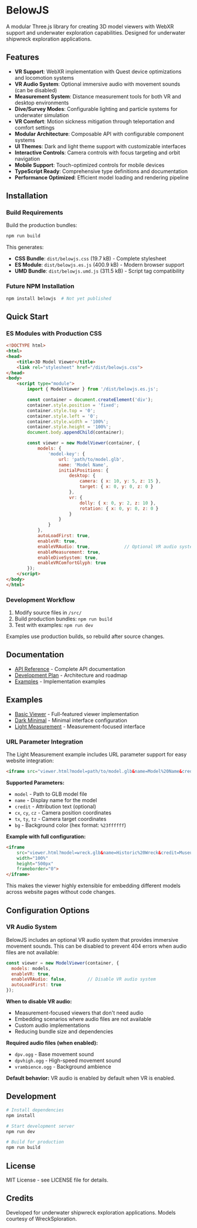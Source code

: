 # BelowJS

A modular Three.js library for creating 3D model viewers with WebXR support and underwater exploration capabilities. Designed for underwater shipwreck exploration applications.

## Features

- **VR Support**: WebXR implementation with Quest device optimizations and locomotion systems
- **VR Audio System**: Optional immersive audio with movement sounds (can be disabled)
- **Measurement System**: Distance measurement tools for both VR and desktop environments
- **Dive/Survey Modes**: Configurable lighting and particle systems for underwater simulation
- **VR Comfort**: Motion sickness mitigation through teleportation and comfort settings
- **Modular Architecture**: Composable API with configurable component systems
- **UI Themes**: Dark and light theme support with customizable interfaces
- **Interactive Controls**: Camera controls with focus targeting and orbit navigation
- **Mobile Support**: Touch-optimized controls for mobile devices
- **TypeScript Ready**: Comprehensive type definitions and documentation
- **Performance Optimized**: Efficient model loading and rendering pipeline

## Installation

### Build Requirements
Build the production bundles:

```bash
npm run build
```

This generates:
- **CSS Bundle**: `dist/belowjs.css` (19.7 kB) - Complete stylesheet
- **ES Module**: `dist/belowjs.es.js` (400.9 kB) - Modern browser support  
- **UMD Bundle**: `dist/belowjs.umd.js` (311.5 kB) - Script tag compatibility

### Future NPM Installation
```bash
npm install belowjs  # Not yet published
```

## Quick Start

### ES Modules with Production CSS

```html
<!DOCTYPE html>
<html>
<head>
    <title>3D Model Viewer</title>
    <link rel="stylesheet" href="/dist/belowjs.css">
</head>
<body>
    <script type="module">
        import { ModelViewer } from '/dist/belowjs.es.js';

        const container = document.createElement('div');
        container.style.position = 'fixed';
        container.style.top = '0';
        container.style.left = '0';
        container.style.width = '100%';
        container.style.height = '100%';
        document.body.appendChild(container);

        const viewer = new ModelViewer(container, {
            models: {
                'model-key': {
                    url: 'path/to/model.glb',
                    name: 'Model Name',
                    initialPositions: {
                        desktop: {
                            camera: { x: 10, y: 5, z: 15 },
                            target: { x: 0, y: 0, z: 0 }
                        },
                        vr: {
                            dolly: { x: 0, y: 2, z: 10 },
                            rotation: { x: 0, y: 0, z: 0 }
                        }
                    }
                }
            },
            autoLoadFirst: true,
            enableVR: true,
            enableVRAudio: true,             // Optional VR audio system (default: true)
            enableMeasurement: true,
            enableDiveSystem: true,
            enableVRComfortGlyph: true
        });
    </script>
</body>
</html>
```

### Development Workflow

1. Modify source files in `/src/`
2. Build production bundles: `npm run build`
3. Test with examples: `npm run dev`

Examples use production builds, so rebuild after source changes.

## Documentation

- [API Reference](docs/API.md) - Complete API documentation
- [Development Plan](BELOWJS_LIBRARY_PLAN.md) - Architecture and roadmap
- [Examples](examples/) - Implementation examples

## Examples

- [Basic Viewer](examples/basic-viewer/) - Full-featured viewer implementation
- [Dark Minimal](examples/dark-minimal/) - Minimal interface configuration
- [Light Measurement](examples/light-measurement/) - Measurement-focused interface

### URL Parameter Integration

The Light Measurement example includes URL parameter support for easy website integration:

```html
<iframe src="viewer.html?model=path/to/model.glb&name=Model%20Name&credit=Attribution"></iframe>
```

**Supported Parameters:**
- `model` - Path to GLB model file
- `name` - Display name for the model
- `credit` - Attribution text (optional)
- `cx`, `cy`, `cz` - Camera position coordinates
- `tx`, `ty`, `tz` - Camera target coordinates  
- `bg` - Background color (hex format: `%23ffffff`)

**Example with full configuration:**
```html
<iframe 
    src="viewer.html?model=wreck.glb&name=Historic%20Wreck&credit=Museum&cx=10&cy=5&cz=15&tx=0&ty=0&tz=0&bg=%23f8f9fa"
    width="100%" 
    height="500px" 
    frameborder="0">
</iframe>
```

This makes the viewer highly extensible for embedding different models across website pages without code changes.

## Configuration Options

### VR Audio System

BelowJS includes an optional VR audio system that provides immersive movement sounds. This can be disabled to prevent 404 errors when audio files are not available:

```javascript
const viewer = new ModelViewer(container, {
  models: models,
  enableVR: true,
  enableVRAudio: false,        // Disable VR audio system
  autoLoadFirst: true
});
```

**When to disable VR audio:**
- Measurement-focused viewers that don't need audio
- Embedding scenarios where audio files are not available
- Custom audio implementations
- Reducing bundle size and dependencies

**Required audio files (when enabled):**
- `dpv.ogg` - Base movement sound
- `dpvhigh.ogg` - High-speed movement sound
- `vrambience.ogg` - Background ambience

**Default behavior:** VR audio is enabled by default when VR is enabled.

## Development

```bash
# Install dependencies
npm install

# Start development server
npm run dev

# Build for production
npm run build
```

## License

MIT License - see LICENSE file for details.

## Credits

Developed for underwater shipwreck exploration applications. Models courtesy of WreckSploration.